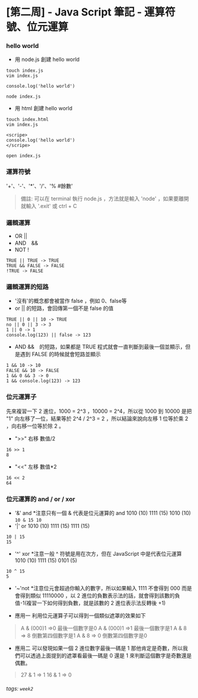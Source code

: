 # [第二周] - Java Script 筆記 - 運算符號、位元運算
### hello world
- 用 node.js 創建 hello world

``` 
touch index.js
vim index.js
```
```
console.log('hello world')
```
```
node index.js
```
- 用 html 創建 hello world
``` 
touch index.html
vim index.js
```
```
<scripe>
console.log('hello world')
</scripe>
```
```
open index.js
```
### 運算符號
'+'、'-'、'*'、'/'、'% #餘數'
> 備註: 可以在 terminal 執行 node.js ，方法就是輸入 'node' ，如果要離開就輸入 '.exit' 或 ctrl + C

### 邏輯運算
- OR ||
- AND　&&
- NOT !
```
TRUE || TRUE -> TRUE
TRUE && FALSE -> FALSE
!TRUE -> FALSE
```
### 邏輯運算的短路
- '沒有'的概念都會被當作 false ，例如 0、false等
- or || 的短路，會回傳第一個不是 false 的值
```
TRUE || 0 || 10 -> TRUE
no || 0 || 3 -> 3
1 || 0 -> 1
console.log(123) || false -> 123
```
- AND &&　的短路，如果都是 TRUE 程式就會一直判斷到最後一個並顯示，但是遇到 FALSE 的時候就會短路並顯示
```
1 && 10 -> 10 
FALSE && 10 -> FALSE
1 && 0 && 3 -> 0
1 && console.log(123) -> 123
```
### 位元運算子
先來複習一下 2 進位，1000 = 2^3 ，10000 = 2^4，所以從 1000 到 10000 是把 "1" 向左移了一位，結果等於 2^4 / 2^3 = 2 ，所以結論來說向左移 1 位等於乘 2 ，向右移一位等於除 2 。
- ">>" 右移 
數值/2
```
16 >> 1 
8
```
- "<<" 左移
數值*2
```
16 << 2
64
```

### 位元運算的 and / or / xor 
- '&' and 
*注意只有一個 & 代表是位元運算的 and 
1010 (10) 
1111 (15)
1010 (10) 
``` 10 & 15 10 ``` 
- '|' or 
1010 (10) 
1111 (15) 
1111 (15) 
``` 
10 | 15
15 
``` 
- '^' xor 
*注意一般 ^ 符號是用在次方，但在 JavaScript 中是代表位元運算 
1010 (10) 
1111 (15) 
0101 (5) 
``` 
10 ^ 15 
5 
``` 
- '~'not 
*注意位元會超過你輸入的數字，所以如果輸入 1111 不會得到 000 而是會得到類似 11110000 ，以 2 進位的負數表示法的話，就會得到該數的負值-1(複習一下如何得到負數，就是該數的 2 進位表示法反轉後 +1)

- 應用一 
利用位元運算子可以得到一個類似遮罩的效果如下
> A & (000)1 =>0 最後一個數字是0
> A & (000)1 =>1 最後一個數字是1
> A & 8 => 8 倒數第四個數字是1
> A & 8 => 0 倒數第四個數字是0
- 應用二
可以發現如果一個 2 進位數字最後一碼是 1 那他肯定是奇數，所以我們可以透過上面提到的遮罩看最後一碼是 0 還是 1 來判斷這個數字是奇數還是偶數。
> 27 & 1 => 1 
> 16 & 1 => 0

###### tags: `week2`












